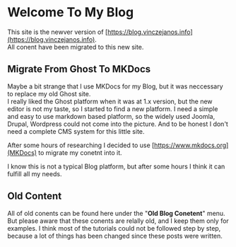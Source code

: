 # Welcome To My Blog

This site is the newver version of [https://blog.vinczejanos.info](https://blog.vinczejanos.info).  
All conent have been migrated to this new site.

## Migrate From Ghost To MKDocs

Maybe a bit strange that I use MKDocs for my Blog, but it was neccessary to replace my old Ghost site.  
I really liked the Ghost platform when it was at 1.x version, but the new editor is not my taste, so I started to find a new platform.
I need a simple and easy to use markdown based platform, so the widely used Joomla, Drupal, Wordpress could not come into the picture. And to be honest I don't need a complete CMS system for this little site.

After some hours of researching I decided to use [https://www.mkdocs.org](MKDocs) to migrate my conetnt into it.

I know this is not a typical Blog platform, but after some hours I think it can fulfill all my needs.

## Old Content 

All of old conents can be found here under the "**Old Blog Conetent**" menu.
But please aware that these conents are relally old, and I keep them only for examples. 
I think most of the tutorials could not be followed step by step, because a lot of things has been changed since these posts were written.




